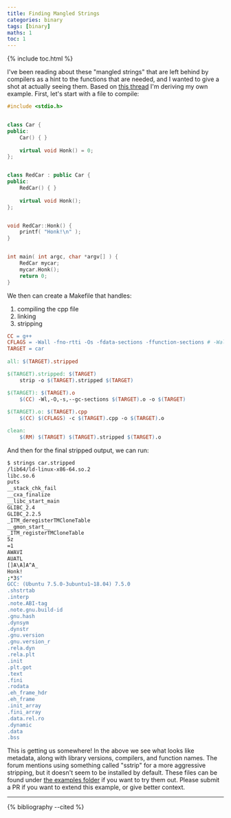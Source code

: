 ```yaml
---
title: Finding Mangled Strings
categories: binary
tags: [binary]
maths: 1
toc: 1
---
```


{% include toc.html %}

I've been reading about these "mangled strings" that are left behind by compilers as a hint
to the functions that are needed, and I wanted to give a shot at actually seeing them.
Based on [this thread](https://www.linuxquestions.org/questions/programming-9/gcc-and-why-is-there-strings-in-the-binary-927240/) I'm deriving my own example. First, let's start with a file
to compile:

```cpp
#include <stdio.h>


class Car {
public:
	Car() { }
	
	virtual void Honk() = 0;
};


class RedCar : public Car {
public:
	RedCar() { }
	
	virtual void Honk();
};


void RedCar::Honk() {
	printf( "Honk!\n" );
}


int main( int argc, char *argv[] ) {
	RedCar mycar;
	mycar.Honk();
	return 0;
}
```

We then can create a Makefile that handles:

1. compiling the cpp file
2. linking
3. stripping

```makefile
CC = g++
CFLAGS = -Wall -fno-rtti -Os -fdata-sections -ffunction-sections # -Wall -O2
TARGET = car
 
all: $(TARGET).stripped

$(TARGET).stripped: $(TARGET)
	strip -o $(TARGET).stripped $(TARGET)

$(TARGET): $(TARGET).o
	$(CC) -Wl,-O,-s,--gc-sections $(TARGET).o -o $(TARGET)
 
$(TARGET).o: $(TARGET).cpp
	$(CC) $(CFLAGS) -c $(TARGET).cpp -o $(TARGET).o

clean:
	$(RM) $(TARGET) $(TARGET).stripped $(TARGET).o
```

And then for the final stripped output, we can run:

```bash
$ strings car.stripped 
/lib64/ld-linux-x86-64.so.2
libc.so.6
puts
__stack_chk_fail
__cxa_finalize
__libc_start_main
GLIBC_2.4
GLIBC_2.2.5
_ITM_deregisterTMCloneTable
__gmon_start__
_ITM_registerTMCloneTable
5z	 
=1	 
AWAVI
AUATL
[]A\A]A^A_
Honk!
;*3$"
GCC: (Ubuntu 7.5.0-3ubuntu1~18.04) 7.5.0
.shstrtab
.interp
.note.ABI-tag
.note.gnu.build-id
.gnu.hash
.dynsym
.dynstr
.gnu.version
.gnu.version_r
.rela.dyn
.rela.plt
.init
.plt.got
.text
.fini
.rodata
.eh_frame_hdr
.eh_frame
.init_array
.fini_array
.data.rel.ro
.dynamic
.data
.bss
```

This is getting us somewhere! In the above we see what looks like metadata, along
with library versions, compilers, and function names. The forum mentions using something
called "sstrip" for a more aggressive stripping, but it doesn't seem to be installed by default.
These files can be found under [the examples folder](https://github.com/vsoch/build-notes/examples/find-mangled-strings/) if you want to try them out. Please submit a PR if you want to extend this example, or give better context.

<hr>

{% bibliography --cited %}
